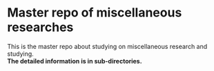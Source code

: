 # Master repo of miscellaneous researches

This is the master repo about studying on miscellaneous research and studying.  
**The detailed information is in sub-directories.**
